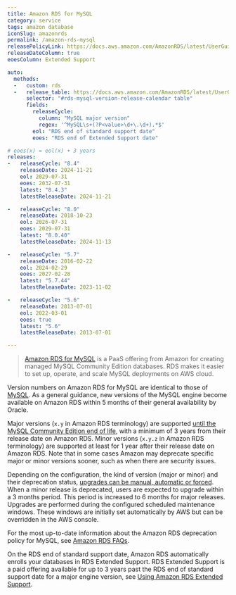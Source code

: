 ```yaml
---
title: Amazon RDS for MySQL
category: service
tags: amazon database
iconSlug: amazonrds
permalink: /amazon-rds-mysql
releasePolicyLink: https://docs.aws.amazon.com/AmazonRDS/latest/UserGuide/MySQL.Concepts.VersionMgmt.html
releaseDateColumn: true
eoesColumn: Extended Support

auto:
  methods:
  -   custom: rds
  -   release_table: https://docs.aws.amazon.com/AmazonRDS/latest/UserGuide/MySQL.Concepts.VersionMgmt.html
      selector: "#rds-mysql-version-release-calendar table"
      fields:
        releaseCycle:
          column: "MySQL major version"
          regex: '^MySQL\s+(?P<value>\d+\.\d+).*$'
        eol: "RDS end of standard support date"
        eoes: "RDS end of Extended Support date"

# eoes(x) = eol(x) + 3 years
releases:
-   releaseCycle: "8.4"
    releaseDate: 2024-11-21
    eol: 2029-07-31
    eoes: 2032-07-31
    latest: "8.4.3"
    latestReleaseDate: 2024-11-21

-   releaseCycle: "8.0"
    releaseDate: 2018-10-23
    eol: 2026-07-31
    eoes: 2029-07-31
    latest: "8.0.40"
    latestReleaseDate: 2024-11-13

-   releaseCycle: "5.7"
    releaseDate: 2016-02-22
    eol: 2024-02-29
    eoes: 2027-02-28
    latest: "5.7.44"
    latestReleaseDate: 2023-11-02

-   releaseCycle: "5.6"
    releaseDate: 2013-07-01
    eol: 2022-03-01
    eoes: true
    latest: "5.6"
    latestReleaseDate: 2013-07-01

---
```


> [Amazon RDS for MySQL](https://aws.amazon.com/rds/mysql) is a PaaS offering from Amazon for
> creating managed MySQL Community Edition databases. RDS makes it easier to set up, operate, and
> scale MySQL deployments on AWS cloud.

Version numbers on Amazon RDS for MySQL are identical to those of [MySQL](/mysql). As a general
guidance, new versions of the MySQL engine become available on Amazon RDS within 5 months of their
general availability by Oracle.

Major versions (`x.y` in Amazon RDS terminology) are supported [until the MySQL Community
Edition end of life](/mysql), with a minimum of 3 years from their release date on Amazon RDS.
Minor versions (`x.y.z` in Amazon RDS terminology) are supported at least for 1 year after their
release date on Amazon RDS. Note that in some cases Amazon may deprecate specific major or minor
versions sooner, such as when there are security issues.

Depending on the configuration, the kind of version (major or minor) and their deprecation status,
[upgrades can be manual, automatic or forced](https://aws.amazon.com/rds/faqs/#How_do_I_control_if_and_when_the_engine_version_of_my_DB_instance_is_upgraded_to_new_supported_versions.3F).
When a minor release is deprecated, users are expected to upgrade within a 3 months period. This
period is increased to 6 months for major releases. Upgrades are performed during the configured
scheduled maintenance windows. These windows are initially set automatically by AWS but can be
overridden in the AWS console.

For the most up-to-date information about the Amazon RDS deprecation policy for MySQL, see [Amazon
RDS FAQs](http://aws.amazon.com/rds/faqs/).

On the RDS end of standard support date, Amazon RDS automatically enrolls your databases in RDS Extended Support.
RDS Extended Support is a  paid offering available for up to 3 years past the RDS end of standard support date for a major engine version, see
[Using Amazon RDS Extended Support](https://docs.aws.amazon.com/AmazonRDS/latest/UserGuide/extended-support.html).
